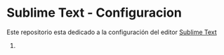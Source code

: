 # Sublime Text - Configuracion

Este repositorio esta dedicado a la configuración del editor [Sublime Text](https://www.sublimetext.com/)


1. 
